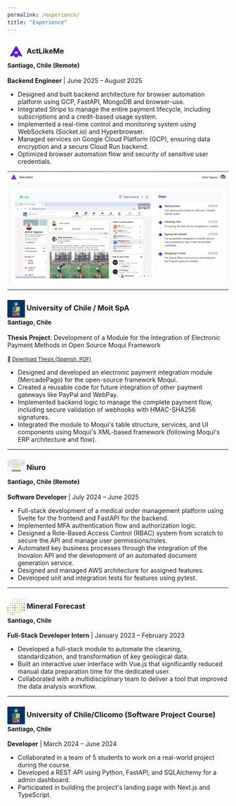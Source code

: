 ```yaml
---
permalink: /experience/
title: "Experience"
---
```

### <img src="/assets/images/actlikeme-logo.jpeg" alt="ActLikeMe Logo" width="40" style="vertical-align:middle;"> ActLikeMe <br><small>Santiago, Chile (Remote)</small>
**Backend Engineer** | June 2025 – August 2025  

- Designed and built backend architecture for browser automation platform using GCP, FastAPI, MongoDB and browser-use.
- Integrated Stripe to manage the entire payment lifecycle, including subscriptions and a credit-based usage system.
- Implemented a real-time control and monitoring system using WebSockets (Socket.io) and Hyperbrowser.
- Managed services on Google Cloud Platform (GCP), ensuring data encryption and a secure Cloud Run backend.
- Optimized browser automation flow and security of sensitive user credentials. 

<img src="/assets/images/actlikeme.png" alt="ActLikeMe Screenshot" style="display:block; margin:auto; max-width:100%; height:auto;">

---

### <img src="/assets/images/uchile-logo.jpeg" alt="Moit SpA Logo" width="40" style="vertical-align:middle;"> University of Chile / Moit SpA <br><small>Santiago, Chile </small> 
**Thesis Project**:
Development of a Module for the Integration of Electronic Payment Methods in Open Source Moqui Framework

<small>📄 [Download Thesis (Spanish, PDF)](/assets/docs/thesis.pdf)</small>

- Designed and developed an electronic payment integration module (MercadoPago) for the open-source framework Moqui.  
- Created a reusable code for future integration of other payment gateways like PayPal and WebPay.  
- Implemented backend logic to manage the complete payment flow, including secure validation of webhooks with HMAC-SHA256 signatures.  
- Integrated the module to Moqui's table structure, services, and UI components using Moqui's XML-based framework (following Moqui's ERP architecture and flow).

---

### <img src="/assets/images/niuro-logo.jpeg" alt="Niuro Logo" width="40" style="vertical-align:middle;"> Niuro <br><small>Santiago, Chile (Remote)</small>
**Software Developer** | July 2024 – June 2025  

- Full-stack development of a medical order management platform using Svelte for the frontend and FastAPI for the backend.
- Implemented MFA authentication flow and authorization logic.
- Designed a Role-Based Access Control (RBAC) system from scratch to secure the API and manage user permissions/roles.
- Automated key business processes through the integration of the Inovalon API and the development of an automated document generation service.
- Designed and managed AWS architecture for assigned features.
- Developed unit and integration tests for features using pytest.

---
### <img src="/assets/images/mineral-forecast-logo.jpeg" alt="Mineral Forecast Logo" width="40" style="vertical-align:middle;"> Mineral Forecast <br><small>Santiago, Chile </small>
**Full-Stack Developer Intern** | January 2023 – February 2023  

- Developed a full-stack module to automate the cleaning, standardization, and transformation of key geological data.
- Built an interactive user interface with Vue.js that significantly reduced manual data preparation time for the dedicated user.
- Collaborated with a multidisciplinary team to deliver a tool that improved the data analysis workflow.

---

### <img src="/assets/images/uchile-logo.jpeg" alt="University of Chile Logo" width="40" style="vertical-align:middle;"> University of Chile/Clicomo (Software Project Course) <br><small>Santiago, Chile </small>
**Developer** | March 2024 – June 2024  

- Collaborated in a team of 5 students to work on a real-world project during the course.
- Developed a REST API using Python, FastAPI, and SQLAlchemy for a admin dashboard.  
- Participated in building the project's landing page with Next.js and TypeScript.  
